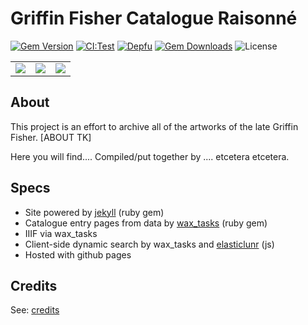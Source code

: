 # Griffin Fisher Catalogue Raisonné 

[![Gem Version](https://badge.fury.io/rb/wax_theme.svg)](https://badge.fury.io/rb/wax_tasks)
[![CI:Test](https://github.com/minicomp/wax/workflows/ci:test/badge.svg)](https://github.com/minicomp/wax/actions?query=workflow%3Aci%3Atest)
[![Depfu](https://badges.depfu.com/badges/9d4da973f2cd2680c11ca34738c2dfb2/overview.svg)](https://depfu.com/github/minicomp/wax?project_id=10550)
[![Gem Downloads](https://img.shields.io/gem/dt/wax_theme.svg?color=046d0b)](https://badge.fury.io/rb/wax_theme)
![License](https://img.shields.io/github/license/minicomp/wax_tasks.svg?color=c6a1e0)


<table style="width:100%;"><tr>
  <td><a href="https://andycaira.github.io/gfcatalogue"><img src="/img/derrivatives/simple/p03/thumbnail.jpg" /></a></td>
  <td><a href="https://andycaira.github.io/gfcatalogue"><img src="/img/derrivatives/simple/p54/thumbnail.jpg"/></a></td>
  <td><a href="https://andycaira.github.io/gfcatalogue"><img src=".img/derrivatives/simple/p01/thumbnail.jpg" /></a></td>
</tr></table>

## About

This project is an effort to archive all of the artworks of the late Griffin Fisher. [ABOUT TK]

Here you will find.... Compiled/put together by .... etcetera etcetera.

## Specs

- Site powered by [jekyll](https://rubygems.org/gems/jekyll) (ruby gem)
- Catalogue entry pages from data by [wax_tasks](https://rubygems.org/gems/wax_tasks) (ruby gem)
- IIIF via wax_tasks
- Client-side dynamic search by wax_tasks and [elasticlunr]() (js)
- Hosted with github pages

## Credits

See: [credits](/credits)
